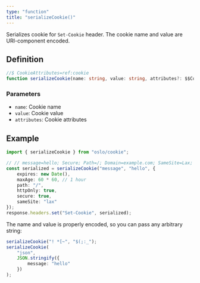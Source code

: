 ```yaml
---
type: "function"
title: "serializeCookie()"
---
```


Serializes cookie for `Set-Cookie` header. The cookie name and value are URI-component encoded.

## Definition

```ts
//$ CookieAttributes=ref:cookie
function serializeCookie(name: string, value: string, attributes?: $$CookieAttributes): string;
```

### Parameters

- `name`: Cookie name
- `value`: Cookie value
- `attributes`: Cookie attributes

## Example

```ts
import { serializeCookie } from "oslo/cookie";

// // message=hello; Secure; Path=/; Domain=example.com; SameSite=Lax; HttpOnly; Max-Age: 3600; Expires=Thu, 01 Jan 1970 00:00:00 GMT
const serialized = serializeCookie("message", "hello", {
	expires: new Date(),
	maxAge: 60 * 60, // 1 hour
	path: "/",
	httpOnly: true,
	secure: true,
	sameSite: "lax"
});
response.headers.set("Set-Cookie", serialized);
```

The name and value is properly encoded, so you can pass any arbitrary string:

```ts
serializeCookie("! *[~", "$(;:_");
serializeCookie(
	"json",
	JSON.stringify({
		message: "hello"
	})
);
```
